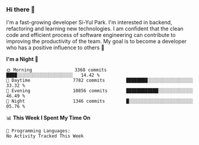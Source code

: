 ### Hi there 👋


I'm a fast-growing developer Si-Yul Park. I'm interested in backend, refactoring and learning new technologies. I am confident that the clean code and efficient process of software engineering can contribute to improving the productivity of the team. My goal is to become a developer who has a positive influence to others 🔭

<!--START_SECTION:waka-->
**I'm a Night 🦉** 

```text
🌞 Morning                3368 commits        ████░░░░░░░░░░░░░░░░░░░░░   14.42 % 
🌆 Daytime                7782 commits        ████████░░░░░░░░░░░░░░░░░   33.32 % 
🌃 Evening                10856 commits       ████████████░░░░░░░░░░░░░   46.49 % 
🌙 Night                  1346 commits        █░░░░░░░░░░░░░░░░░░░░░░░░   05.76 % 
```


📊 **This Week I Spent My Time On** 

```text
💬 Programming Languages: 
No Activity Tracked This Week
```


<!--END_SECTION:waka-->
